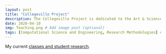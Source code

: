 ```yaml
---
layout: post
title: "Collegeville Project"
description: The Collegeville Project is dedicated to the Art & Science of Computational Science and Engineering
date: 2020-04-10
img: Teaching.png # Add image post (optional)
tags: [Computational Science and Engineering, Research Methodologies] # add tag
---
```

My current [classes and student research](https://maherou.github.io/Teaching).

